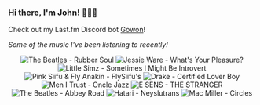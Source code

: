 ### Hi there, I'm John! 🏄🏻‍♂️

Check out my Last.fm Discord bot [Gowon](http://gowon.ca)!

_Some of the music I've been listening to recently!_


<!-- lastfm -->
<p align="center"><img src="https://lastfm.freetls.fastly.net/i/u/64s/72ed10a859fb4c1fb29a546078ec737d.png" title="The Beatles - Rubber Soul"> <img src="https://lastfm.freetls.fastly.net/i/u/64s/1efdf5b6ba52459efb7a4a3f60b0d2a8.jpg" title="Jessie Ware - What's Your Pleasure?"> <img src="https://lastfm.freetls.fastly.net/i/u/64s/592ce13b8d7cfee26e13692b3c6985e8.jpg" title="Little Simz - Sometimes I Might Be Introvert"> <img src="https://lastfm.freetls.fastly.net/i/u/64s/078ceb7d9941b2ac48366277e2c68476.jpg" title="Pink Siifu & Fly Anakin - FlySiifu's"> <img src="https://lastfm.freetls.fastly.net/i/u/64s/2df7c89311b1030bea0afcb10c216b89.jpg" title="Drake - Certified Lover Boy"> <img src="https://lastfm.freetls.fastly.net/i/u/64s/e4c84efa4965da3dc4c1a40c40afe389.png" title="Men I Trust - Oncle Jazz"> <img src="https://lastfm.freetls.fastly.net/i/u/64s/2f3669c62d025b8942578604618ecf55.jpg" title="E SENS - THE STRANGER"> <img src="https://lastfm.freetls.fastly.net/i/u/64s/af251669a48a4bafb448e1f6c0de01be.png" title="The Beatles - Abbey Road"> <img src="https://lastfm.freetls.fastly.net/i/u/64s/066ab6e58d461dbc3d29f96e6845191d.jpg" title="Hatari - Neyslutrans"> <img src="https://lastfm.freetls.fastly.net/i/u/64s/108686804381dc33366a6d4f0fe092cf.jpg" title="Mac Miller - Circles"> </p>
